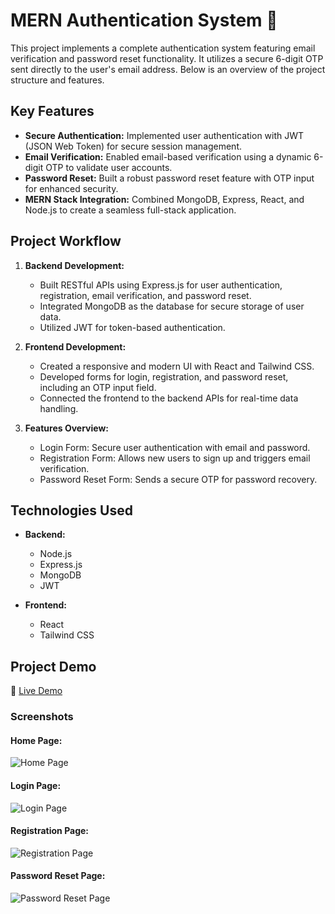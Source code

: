 # MERN Authentication System 🔐

This project implements a complete authentication system featuring email verification and password reset functionality. It utilizes a secure 6-digit OTP sent directly to the user's email address. Below is an overview of the project structure and features.

## Key Features

- **Secure Authentication:** Implemented user authentication with JWT (JSON Web Token) for secure session management.
- **Email Verification:** Enabled email-based verification using a dynamic 6-digit OTP to validate user accounts.
- **Password Reset:** Built a robust password reset feature with OTP input for enhanced security.
- **MERN Stack Integration:** Combined MongoDB, Express, React, and Node.js to create a seamless full-stack application.

## Project Workflow

1. **Backend Development:**
   - Built RESTful APIs using Express.js for user authentication, registration, email verification, and password reset.
   - Integrated MongoDB as the database for secure storage of user data.
   - Utilized JWT for token-based authentication.

2. **Frontend Development:**
   - Created a responsive and modern UI with React and Tailwind CSS.
   - Developed forms for login, registration, and password reset, including an OTP input field.
   - Connected the frontend to the backend APIs for real-time data handling.

3. **Features Overview:**
   - Login Form: Secure user authentication with email and password.
   - Registration Form: Allows new users to sign up and triggers email verification.
   - Password Reset Form: Sends a secure OTP for password recovery.

## Technologies Used

- **Backend:**
  - Node.js
  - Express.js
  - MongoDB
  - JWT

- **Frontend:**
  - React
  - Tailwind CSS

## Project Demo
🔗 [Live Demo](https://mern-auth-frontend-5pdz.onrender.com/)  <!-- Replace # with the actual demo link -->

### Screenshots

#### Home Page:
![Home Page](#)  <!-- Replace # with the actual image path -->

#### Login Page:
![Login Page](#)  <!-- Replace # with the actual image path -->

#### Registration Page:
![Registration Page](#)  <!-- Replace # with the actual image path -->

#### Password Reset Page:
![Password Reset Page](#)  <!-- Replace # with the actual image path -->

  


